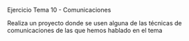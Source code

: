 Ejercicio Tema 10 - Comunicaciones

Realiza un proyecto donde se usen alguna de las técnicas de comunicaciones de las que hemos hablado en el tema
